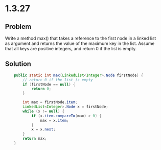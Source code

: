 # 1.3.27

## Problem

Write a method max() that takes a reference to the first node in a linked list as argument and returns the value of the maximum key in the list. Assume that all keys are positive integers, and return 0 if the list is empty.

## Solution
````java
    public static int max(LinkedList<Integer>.Node firstNode) {
        // return 0 if the list is empty
        if (firstNode == null) {
            return 0;
        }

        int max = firstNode.item;
        LinkedList<Integer>.Node x = firstNode;
        while (x != null) {
            if (x.item.compareTo(max) > 0) {
                max = x.item;
            }
            x = x.next;
        }
        return max;
    }
````